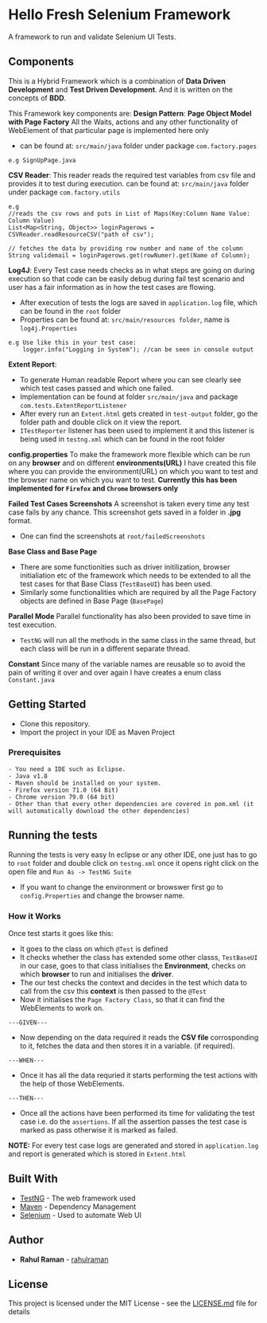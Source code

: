 # Hello Fresh Selenium Framework
A framework to run and validate Selenium UI Tests.
## Components
This is a Hybrid Framework which is a combination of **Data Driven Development** and **Test Driven Development**. And it is written on the concepts of **BDD**.

This Framework key components are:
**Design Pattern**:
**Page Object Model with Page Factory**
All the Waits, actions and any other functionality of WebElement of that particular page is implemented here only
- can be found at: ```src/main/java``` folder under package ```com.factory.pages```
```
e.g SignUpPage.java
```
**CSV Reader**:
This reader reads the required test variables from csv file and provides it to test during execution.
can be found at: ```src/main/java``` folder under package ```com.factory.utils```
```
e.g 
//reads the csv rows and puts in List of Maps(Key:Column Name Value: Column Value)
List<Map<String, Object>> loginPagerows = CSVReader.readResourceCSV("path of csv"); 

// fetches the data by providing row number and name of the column
String validemail = loginPagerows.get(rowNumer).get(Name of Column); 

```
**Log4J**:
Every Test case needs checks as in what steps are going on during execution so that code can be easily debug during fail test scenario and user has a fair information as in how the test cases are flowing.

- After execution of tests the logs are saved in ```application.log``` file, which can be found in the ```root``` folder
- Properties can be found at: ```src/main/resources folder```, name is ```log4j.Properties```
```
e.g Use like this in your test case:
    logger.info("Logging in System"); //can be seen in console output
```
**Extent Report**:
- To generate Human readable Report where you can see clearly see which test cases passed and which one failed.
- Implementation can be found at folder ```src/main/java``` and package ```com.tests.ExtentReportListener```
- After every run an ```Extent.html``` gets created in ```test-output``` folder, go the folder path and double click on it view the report.
- ```ITestReporter``` listener has been used to implement it and this listener is being used in ```testng.xml``` which can be found in the root folder

**config.properties**
To make the framework more flexible which can be run on any **browser** and on different **environments(URL)** I have created this file where you can provide the environment(URL) on which you want to test and the browser name on which you want to test.
**Currently this has been implemented for ```Firefox``` and ```Chrome``` browsers only**

**Failed Test Cases Screenshots**
A screenshot is taken every time any test case fails by any chance. This screenshot gets saved in a folder in **.jpg** format.
- One can find the screenshots at ```root/failedScreenshots```

**Base Class and Base Page**
- There are some functionities such as driver initilization, browser initialiation etc of the framework which needs to be extended to all the test cases for that Base Class (```TestBaseUI```) has been used.
- Similarly some functionalities which are required by all the Page Factory objects are defined in Base Page (```BasePage```)

**Parallel Mode**
Parallel functionality has also been provided to save time in test execution.
- ```TestNG``` will run all the methods in the same class in the same thread, but each class will be run in a different separate thread.

**Constant**
Since many of the variable names are reusable so to avoid the pain of writing it over and over again I have creates a enum class ```Constant.java```

## Getting Started
- Clone this repository.
- Import the project in your IDE as Maven Project

### Prerequisites

```
- You need a IDE such as Eclipse.
- Java v1.8
- Maven should be installed on your system.
- Firefox version 71.0 (64 Bit)
- Chrome version 79.0 (64 bit)
- Other than that every other dependencies are covered in pom.xml (it will automatically download the other dependencies)
```


## Running the tests

Running the tests is very easy In eclipse or any other IDE, one just has to go to ```root``` folder and double click on ```testng.xml``` once it opens right click on the open file and ```Run As -> TestNG Suite```

- If you want to change the environment or browswer first go to ```config.Properties``` and change the browser name.

### How it Works
Once test starts it goes like this:
- It goes to the class on which ```@Test``` is defined
- It checks whether the class has extended some other classs, ```TestBaseUI``` in our case, goes to that class initialises the **Environment**, checks on which **browser** to run and initialises the **driver**.
- The our test checks the context and decides in the test which data to call from the csv this **context** is then passed to the `@Test`
- Now it initialises the `Page Factory Class`, so that it can find the WebElements to work on.

```---GIVEN---```
- Now depending on the data required it reads the **CSV file** corrosponding to it, fetches the data and then stores it in a variable. (if required).

`---WHEN---`
- Once it has all the data requried it starts performing the test actions with the help of those WebElements.

`---THEN---`
- Once all the actions have been performed its time for validating the test case i.e. do the `assertions`. If all the assertion passes the test case is marked as pass otherwise it is marked as failed.

**NOTE:**
For every test case logs are generated and stored in `application.log` and report is generated which is stored in `Extent.html`

## Built With

* [TestNG](https://testng.org/doc/) - The web framework used
* [Maven](https://maven.apache.org/) - Dependency Management
* [Selenium](https://selenium.dev/) - Used to automate Web UI

## Author
* **Rahul Raman** - [rahulraman](https://github.com/rahul-raman)

## License

This project is licensed under the MIT License - see the [LICENSE.md](LICENSE.md) file for details
